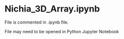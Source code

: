 # Nichia_3D_Array.ipynb

File is commented in .ipynb file. 

File may need to be opened in Python Jupyter Notebook
